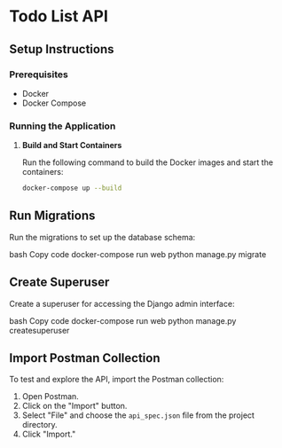 # Todo List API

## Setup Instructions

### Prerequisites

- Docker
- Docker Compose

### Running the Application

1. **Build and Start Containers**

   Run the following command to build the Docker images and start the containers:

   ```bash
   docker-compose up --build

## Run Migrations

Run the migrations to set up the database schema:

bash
Copy code
docker-compose run web python manage.py migrate

## Create Superuser

Create a superuser for accessing the Django admin interface:

bash
Copy code
docker-compose run web python manage.py createsuperuser

## Import Postman Collection

To test and explore the API, import the Postman collection:

1. Open Postman.
2. Click on the "Import" button.
3. Select "File" and choose the `api_spec.json` file from the project directory.
4. Click "Import."
